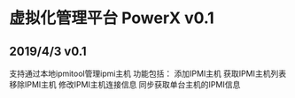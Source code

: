 虚拟化管理平台 PowerX v0.1
===

2019/4/3 v0.1
---
支持通过本地ipmitool管理ipmi主机
功能包括：
添加IPMI主机
获取IPMI主机列表
移除IPMI主机
修改IPMI主机连接信息
同步获取单台主机的IPMI信息
